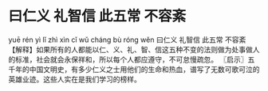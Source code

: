 # 曰仁义     礼智信     此五常     不容紊

yuē rén yì 	lǐ zhì xìn 	cǐ wǔ cháng 	bù róng wěn
曰仁义 	礼智信 	此五常 	不容紊
【解释】如果所有的人都能以仁、义、礼、智、信这五种不变的法则做为处事做人的标准，社会就会永保祥和，所以每个人都应遵守，不可怠慢疏忽。
〖启示〗五千年的中国文明史，有多少仁义之士用他们的生命和热血，谱写了无数可歌可泣的英雄业迹。这些人实在是我们学习的榜样。
